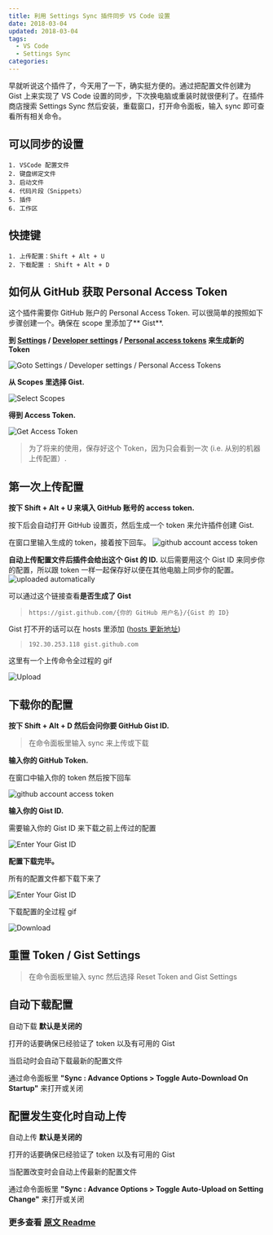 ```yaml
---
title: 利用 Settings Sync 插件同步 VS Code 设置
date: 2018-03-04
updated: 2018-03-04
tags:
  - VS Code
  - Settings Sync
categories:
---
```

早就听说这个插件了，今天用了一下，确实挺方便的。通过把配置文件创建为 Gist 上来实现了 VS Code 设置的同步，下次换电脑或重装时就很便利了。在插件商店搜索 Settings Sync 然后安装，重载窗口，打开命令面板，输入 sync 即可查看所有相关命令。
<!-- more -->

## 可以同步的设置

```text
1. VSCode 配置文件
2. 键盘绑定文件
3. 启动文件
4. 代码片段（Snippets）
5. 插件
6. 工作区
```

## 快捷键

```text
1. 上传配置：Shift + Alt + U
2. 下载配置 : Shift + Alt + D
```

## 如何从 GitHub 获取 Personal Access Token

这个插件需要你 GitHub 账户的 Personal Access Token. 可以很简单的按照如下步骤创建一个。确保在 scope 里添加了** Gist**.

**到 [Settings](https://github.com/settings) / [Developer settings](https://github.com/settings/tokens) / [Personal access tokens](https://github.com/settings/tokens)  来生成新的 Token**

![Goto Settings / Developer settings / Personal Access Tokens](https://shanalikhan.github.io/img/github1.PNG)

**从 Scopes 里选择 Gist.**

![Select Scopes](https://shanalikhan.github.io/img/github2.PNG)

**得到 Access Token.**

![Get Access Token](https://shanalikhan.github.io/img/github3.PNG)

> 为了将来的使用，保存好这个 Token，因为只会看到一次 (i.e. 从别的机器上传配置）.

## 第一次上传配置

**按下 Shift + Alt + U 来填入 GitHub 账号的 access token.**

按下后会自动打开 GitHub 设置页，然后生成一个 token 来允许插件创建 Gist.

在窗口里输入生成的 token，接着按下回车。
![github account access token](https://shanalikhan.github.io/img/upload1.png)

**自动上传配置文件后插件会给出这个 Gist 的 ID.**
以后需要用这个 Gist ID 来同步你的配置，所以跟 token 一样一起保存好以便在其他电脑上同步你的配置。
![uploaded automatically](https://shanalikhan.github.io/img/upload2.png)

可以通过这个链接查看**是否生成了 Gist**
> ```https://gist.github.com/{你的 GitHub 用户名}/{Gist 的 ID}```

Gist 打不开的话可以在 hosts 里添加 ([hosts 更新地址](https://github.com/googlehosts/hosts/blob/master/hosts-files/hosts))

> ```192.30.253.118 gist.github.com```

这里有一个上传命令全过程的 gif

![Upload](https://media.giphy.com/media/xT9IglKxSqs2Wdwq2c/source.gif)

## 下载你的配置

**按下 Shift + Alt + D 然后会问你要 GitHub Gist ID.**

> 在命令面板里输入 sync 来上传或下载

**输入你的 GitHub Token.**

在窗口中输入你的 token 然后按下回车

![github account access token](https://shanalikhan.github.io/img/upload1.png)

**输入你的 Gist ID.**

需要输入你的 Gist ID 来下载之前上传过的配置

![Enter Your Gist ID](https://shanalikhan.github.io/img/download2.png)

**配置下载完毕。**

所有的配置文件都下载下来了

![Enter Your Gist ID](https://shanalikhan.github.io/img/download3.png)

下载配置的全过程 gif

![Download](https://media.giphy.com/media/xT9Iglsi3CS9noE8tW/source.gif)

## 重置 Token / Gist Settings

> 在命令面板里输入 sync 然后选择 Reset Token and Gist Settings

## 自动下载配置

自动下载 **默认是关闭的**

打开的话要确保已经验证了 token 以及有可用的 Gist

当启动时会自动下载最新的配置文件

通过命令面板里 **"Sync : Advance Options > Toggle Auto-Download On Startup"** 来打开或关闭

## 配置发生变化时自动上传

自动上传 **默认是关闭的**

打开的话要确保已经验证了 token 以及有可用的 Gist

当配置改变时会自动上传最新的配置文件

通过命令面板里 **"Sync : Advance Options > Toggle Auto-Upload on Setting Change"** 来打开或关闭

### 更多查看 [原文 Readme](https://github.com/shanalikhan/code-settings-sync/blob/master/README.md)
